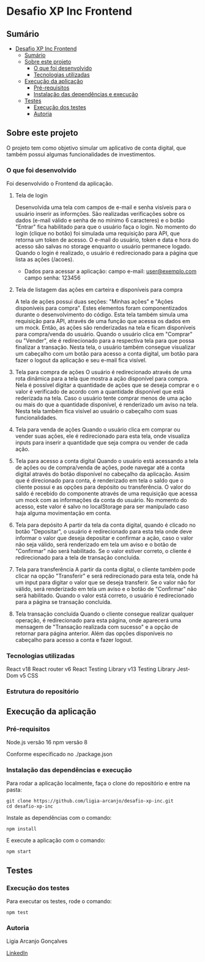 # Desafio XP Inc Frontend

## Sumário

- [Desafio XP Inc Frontend](#desafio-xp-inc-frontend)
  - [Sumário](#sumário)
  - [Sobre este projeto](#sobre-este-projeto)
    - [O que foi desenvolvido](#o-que-foi-desenvolvido)
    - [Tecnologias utilizadas](#tecnologias-utilizadas)
  - [Execução da aplicação](#execução-da-aplicação)
    - [Pré-requisitos](#pré-requisitos)
    - [Instalação das dependências e execução](#instalação-das-dependências-e-execução)
  - [Testes](#testes)
    - [Execução dos testes](#execução-dos-testes)
    - [Autoria](#autoria)

## Sobre este projeto

O projeto tem como objetivo simular um aplicativo de conta digital, que também possui algumas funcionalidades de investimentos.

### O que foi desenvolvido

Foi desenvolvido o Frontend da aplicação.

1) Tela de login

    Desenvolvida uma tela com campos de e-mail e senha visíveis para o usuário inserir as informções. São realizadas verificações sobre os dados (e-mail válido e senha de no mínimo 6 caracteres) e o botão "Entrar" fica habilitado para que o usuário faça o login.
    No momento do login (clique no botão) foi simulada uma requisição para API, que retorna um token de acesso. O e-mail do usuário, token e data e hora do acesso são salvas no storage enquanto o usuário permanece logado.
    Quando o login é realizado, o usuário é redirecionado para a página que lista as ações (/acoes).

    * Dados para acessar a aplicação:
    campo e-mail: user@exemplo.com
    campo senha: 123456

2) Tela de listagem das ações em carteira e disponíveis para compra

    A tela de ações possui duas seções: "Minhas ações" e "Ações disponíveis para compra". Estes elementos foram componentizados durante o desenvolvimento do código.
    Esta tela também simula uma requisição para API, através de uma função que acessa os dados em um mock. Então, as ações são renderizadas na tela e ficam disponíveis para compra/venda do usuário.
    Quando o usuário clica em "Comprar" ou "Vender", ele é redirecionado para a respectiva tela para que possa finalizar a transação.
    Nesta tela, o usuário também consegue visualizar um cabeçalho com um botão para acesso a conta digital, um botão para fazer o logout da aplicação e seu e-mail fica visível.

3) Tela para compra de ações
   O usuário é redirecionado através de uma rota dinâmica para a tela que mostra a ação disponível para compra. Nela é possível digitar a quantidade de ações que se deseja comprar e o valor é verificado de acordo com a quantidade disponível que está rederizada na tela. Caso o usuário tente comprar menos de uma ação ou mais do que a quantidade disponível, é renderizado um aviso na tela.
   Nesta tela também fica visível ao usuário o cabeçalho com suas funcionalidades.

4) Tela para venda de ações
   Quando o usuário clica em comprar ou vender suas ações, ele é redirecionado para esta tela, onde visualiza inputs para inserir a quantidade que seja compra ou vender de cada ação.

5) Tela para acesso a conta digital
   Quando o usuário está acessando a tela de ações ou de compra/venda de ações, pode navegar até a conta digital através do botão disponível no cabeçalho da aplicação.
   Assim que é direcionado para conta, é renderizado em tela o saldo que o cliente possui e as opções para depósito ou transferência.
   O valor do saldo é recebido do componente através de uma requisição que acessa um mock com as informações da conta do usuário. No momento do acesso, este valor é salvo no localStorage para ser manipulado caso haja alguma movimentação em conta.

6) Tela para depósito
   A partir da tela da conta digital, quando é clicado no botão "Depositar", o usuário é redirecionado para esta tela onde deve informar o valor que deseja depositar e confirmar a ação, caso o valor não seja válido, será renderizado em tela um aviso e o botão de "Confirmar" não será habilitado. Se o valor estiver correto, o cliente é redirecionado para a tela de transação concluída.

7) Tela para transferência
   A partir da conta digital, o cliente também pode clicar na opção "Transferir" e será redirecionado para esta tela, onde há um input para digitar o valor que se deseja transferir. Se o valor não for válido, será renderizado em tela um aviso e o botão de "Confirmar" não será habilitado. Quando o valor está correto, o usuário é redirecionado para a página se transação concluída.

8)  Tela transação concluída
    Quando o cliente consegue realizar qualquer operação, é redirecionado para esta página, onde aparecerá uma mensagem de "Transação realizada com sucesso" e a opção de retornar para página anterior. Além das opções disponíveis no cabeçalho para acesso a conta e fazer logout.

### Tecnologias utilizadas

React v18
React router v6
React Testing Library v13
Testing Library Jest-Dom v5
CSS

### Estrutura do repositório

## Execução da aplicação

### Pré-requisitos

Node.js versão 16
npm versão 8

Conforme especificado no ./package.json

### Instalação das dependências e execução

Para rodar a aplicação localmente, faça o clone do repositório e entre na pasta:

```
git clone https://github.com/ligia-arcanjo/desafio-xp-inc.git
cd desafio-xp-inc
```

Instale as dependências com o comando:

```
npm install
```

E execute a aplicação com o comando:

```
npm start
```

## Testes

### Execução dos testes

Para executar os testes, rode o comando:

```
npm test
```

### Autoria

Ligia Arcanjo Gonçalves

<a href="https://www.linkedin.com/in/ligiaarcanjo/">LinkedIn</a>
